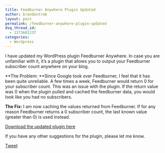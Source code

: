 ```yaml
---
title: Feedburner Anywhere Plugin Updated
author: brandontreb
layout: post
permalink: /feedburner-anywhere-plugin-updated
dsq_thread_id:
  - 1373681237
categories:
  - Wordpress
---
```

I have updated my WordPress plugin Feedburner Anywhere. In case you are unfamiliar with it, it&#8217;s a plugin that allows you to output your Feedburner subscriber count anywhere on your blog.

**The Problem: **Since Google took over Feedburner, I feel that it has been quite unreliable. A few times a week, Feedburner would return 0 for your subscriber count. This was an issue with the plugin. If the return value was 0 when the plugin pulled and cached the feedburner data, you would look like you had no subscribers.

**The Fix:** I am now caching the values returned from Feedburner. If for any reason Feedburner returns a 0 subscriber count, the last known value (greater than 0) is used instead.

[Download the updated plugin here][1]

If you have any other suggestions for the plugin, please let me know.

<div style="">
  <a href="http://twitter.com/share" class="twitter-share-button" data-count="horizontal" data-text="Feedburner Anywhere Plugin Updated" data-url="http://brandontreb.com/feedburner-anywhere-plugin-updated"  data-via="brandontreb" data-related="brandontreb:">Tweet</a>
</div>

 [1]: http://wordpress.org/extend/plugins/feedburner-anywhere/